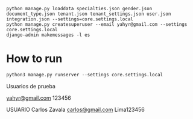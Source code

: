 ```shell
python manage.py loaddata specialties.json gender.json document_type.json tenant.json tenant_settings.json user.json integration.json --settings=core.settings.local
python manage.py createsuperuser --email yahyr@gmail.com --settings core.settings.local
django-admin makemessages -l es
```

# How to run 

```python
python3 manage.py runserver --settings core.settings.local
```

Usuarios de prueba

yahyr@gmail.com
123456


USUARIO
Carlos Zavala
carlos@gmail.com
Lima123456

